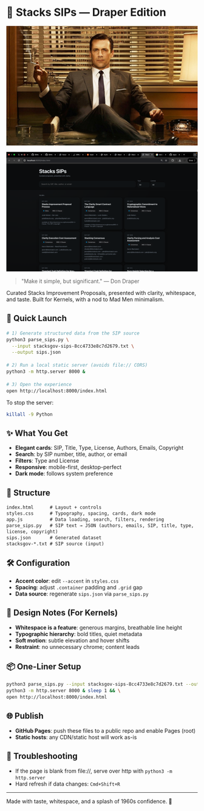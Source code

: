 # 🥃 Stacks SIPs — Draper Edition

![Don Draper](./screenshot-don.jpg)

![Output](./output.png)

> "Make it simple, but significant." — Don Draper

Curated Stacks Improvement Proposals, presented with clarity, whitespace, and taste. Built for Kernels, with a nod to Mad Men minimalism.

## 🚀 Quick Launch

```bash
# 1) Generate structured data from the SIP source
python3 parse_sips.py \
  --input stacksgov-sips-8cc4733e8c7d2679.txt \
  --output sips.json

# 2) Run a local static server (avoids file:// CORS)
python3 -m http.server 8000 &

# 3) Open the experience
open http://localhost:8000/index.html
```

To stop the server:
```bash
killall -9 Python
```

## ✨ What You Get

- **Elegant cards**: SIP, Title, Type, License, Authors, Emails, Copyright
- **Search**: by SIP number, title, author, or email
- **Filters**: Type and License
- **Responsive**: mobile-first, desktop-perfect
- **Dark mode**: follows system preference

## 🧱 Structure

```
index.html      # Layout + controls
styles.css      # Typography, spacing, cards, dark mode
app.js          # Data loading, search, filters, rendering
parse_sips.py   # SIP text → JSON (authors, emails, SIP, title, type, license, copyright)
sips.json       # Generated dataset
stacksgov-*.txt # SIP source (input)
```

## 🛠 Configuration

- **Accent color**: edit `--accent` in `styles.css`
- **Spacing**: adjust `.container` padding and `.grid` gap
- **Data source**: regenerate `sips.json` via `parse_sips.py`

## 🧭 Design Notes (For Kernels)

- **Whitespace is a feature**: generous margins, breathable line height
- **Typographic hierarchy**: bold titles, quiet metadata
- **Soft motion**: subtle elevation and hover shifts
- **Restraint**: no unnecessary chrome; content leads

## 📦 One-Liner Setup

```bash
python3 parse_sips.py --input stacksgov-sips-8cc4733e8c7d2679.txt --output sips.json && \
python3 -m http.server 8000 & sleep 1 && \
open http://localhost:8000/index.html
```

## 🌐 Publish

- **GitHub Pages**: push these files to a public repo and enable Pages (root)
- **Static hosts**: any CDN/static host will work as-is

## 🧪 Troubleshooting

- If the page is blank from file://, serve over http with `python3 -m http.server`
- Hard refresh if data changes: `Cmd+Shift+R`

---

Made with taste, whitespace, and a splash of 1960s confidence. 🥂


